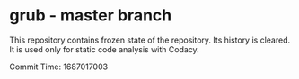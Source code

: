 # grub - master branch

This repository contains frozen state of the repository.
Its history is cleared. It is used only for static code
analysis with Codacy.

Commit Time: 1687017003